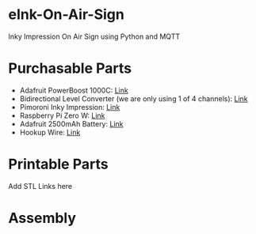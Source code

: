 # eInk-On-Air-Sign
Inky Impression On Air Sign using Python and MQTT

# Purchasable Parts
- Adafruit PowerBoost 1000C: [Link](https://www.adafruit.com/product/2465)
- Bidirectional Level Converter (we are only using 1 of 4 channels): [Link](https://www.adafruit.com/product/757)
- Pimoroni Inky Impression: [Link](https://shop.pimoroni.com/products/inky-impression)
- Raspberry Pi Zero W: [Link](https://www.adafruit.com/product/3400)
- Adafruit 2500mAh Battery: [Link](https://www.adafruit.com/product/328)
- Hookup Wire: [Link](https://www.adafruit.com/product/1311)

# Printable Parts

Add STL Links here

# Assembly